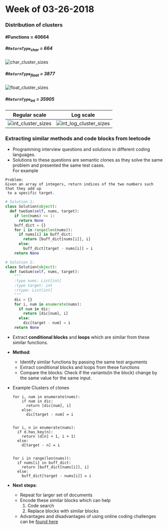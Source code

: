 # Week of 03-26-2018

### Distribution of clusters
#### \#Functions = 40664

##### \#`ReturnType`<sub>char</sub> = 664
![char_cluster_sizes](https://user-images.githubusercontent.com/5582924/37914160-913aa684-30e4-11e8-83a8-b66b0ee65819.png)

##### \#`ReturnType`<sub>float</sub> = 3877
![float_cluster_sizes](https://user-images.githubusercontent.com/5582924/37914200-a68e87b2-30e4-11e8-9875-b39cc179f066.png)

##### \#`ReturnType`<sub>int</sub> = 35905


Regular scale             |  Log scale
:-------------------------:|:-------------------------:
![int_cluster_sizes](https://user-images.githubusercontent.com/5582924/37914308-f2ed6b6e-30e4-11e8-803b-553304fcabbd.png)  |  ![int_log_cluster_sizes](https://user-images.githubusercontent.com/5582924/37914309-f2fa48a2-30e4-11e8-930a-eb0f446edcf9.png)


### Extracting similar methods and code blocks from leetcode
* Programming interview questions and solutions in different coding languages.
* Solutions to these questions are semantic clones as they solve the same problem and presented the same test cases.  
For example
```
Problem:
Given an array of integers, return indices of the two numbers such that they add up
 to a specific target.
```

```python
# Solution 1:
class Solution(object):
  def twoSum(self, nums, target):
    if len(nums) <= 1:
      return None
    buff_dict = {}
    for i in range(len(nums)):
      if nums[i] in buff_dict:
        return [buff_dict[nums[i]], i]
      else:
        buff_dict[target - nums[i]] = i
    return None
```

```python
# Solution 2:
class Solution(object):
  def twoSum(self, nums, target):
    """
    :type nums: List[int]
    :type target: int
    :rtype: List[int]
    """
    dic = {}
    for i, num in enumerate(nums):
      if num in dic:
        return [dic[num], i]
      else:
        dic[target - num] = i
    return None

```

* Extract **conditional blocks** and **loops** which are similar from these similar functions.
* **Method**:
  * Identify similar functions by passing the same test arguments
  * Extract conditional blocks and loops from these functions
  * Compare the blocks: Check if the variants(in the block) change by the same value for the same input.
* Example Clusters of clones
  ```
  for i, num in enumerate(nums):
      if num in dic:
        return [dic[num], i]
      else:
        dic[target - num] = i


  for i, n in enumerate(nums):
    if d.has_key(n):
      return (d[n] + 1, i + 1)
    else:
      d[target - n] = i


  for i in range(len(nums)):
    if nums[i] in buff_dict:
      return [buff_dict[nums[i]], i]
    else:
      buff_dict[target - nums[i]] = i
  ```

* **Next steps**:
  * Repeat for larger set of documents
  * Encode these similar blocks which can help
    1. Code search
    2. Replace blocks with similar blocks
  * Advantages and disadvantages of using online coding challenges can be [found here](https://gist.github.com/bigfatnoob/94680b628c71cafc515d642ffa1db741)
